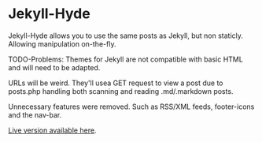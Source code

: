 # Jekyll-Hyde
Jekyll-Hyde allows you to use the same posts as Jekyll, but non staticly. Allowing manipulation on-the-fly.

TODO-Problems:
Themes for Jekyll are not compatible with basic HTML and will need to be adapted.

URLs will be weird. They'll usea GET request to view a post due to posts.php handling both scanning and reading .md/.markdown posts.

Unnecessary features were removed. Such as RSS/XML feeds, footer-icons and the nav-bar.

[Live version available here](https://blog.tunnull.xyz).
